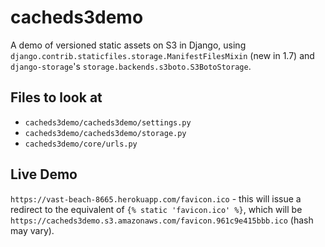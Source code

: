# cacheds3demo

A demo of versioned static assets on S3 in Django, using `django.contrib.staticfiles.storage.ManifestFilesMixin` (new in 1.7) and `django-storage`'s `storage.backends.s3boto.S3BotoStorage`.

## Files to look at

* `cacheds3demo/cacheds3demo/settings.py`
* `cacheds3demo/cacheds3demo/storage.py`
* `cacheds3demo/core/urls.py`

## Live Demo

`https://vast-beach-8665.herokuapp.com/favicon.ico` - this will issue a redirect to the equivalent of `{% static 'favicon.ico' %}`, which will be `https://cacheds3demo.s3.amazonaws.com/favicon.961c9e415bbb.ico` (hash may vary).
